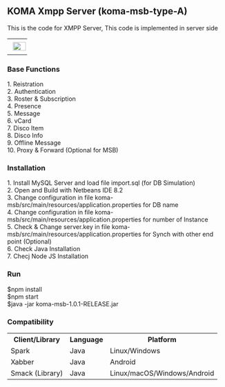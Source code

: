 <div class="pagehead">
  <h2>KOMA Xmpp Server (koma-msb-type-A)</h2>
  <p>This is the code for XMPP Server, This code is implemented in server side</p>
</div>
<div class="box-shadow-medium p-3">
<table><tr><td>
<img style="padding:5px;background-color: #fff;border-radius: 5px;" src="https://user-images.githubusercontent.com/15040338/87261174-6afdf200-c4df-11ea-84d2-aee2fbe2eee0.JPG" width="100%">
</td></tr></table>
</div>
<div class="Subhead">
  <div class="Subhead-heading"><h3>Base Functions</h3></div>
  <div class="Subhead-description">1. Reistration</div>
  <div class="Subhead-description">2. Authentication</div>
  <div class="Subhead-description">3. Roster & Subscription</div>
  <div class="Subhead-description">4. Presence</div>
  <div class="Subhead-description">5. Message</div>
  <div class="Subhead-description">6. vCard</div>
  <div class="Subhead-description">7. Disco Item</div>
  <div class="Subhead-description">8. Disco Info</div>
  <div class="Subhead-description">9. Offline Message</div>
  <div class="Subhead-description">10. Proxy & Forward (Optional for MSB)</div>
  <div class="Subhead-description"><p/></div>
</div>
<div class="Subhead">
  <div class="Subhead-heading"><h3>Installation</h3></div>
  <div class="Subhead-description">1. Install MySQL Server and load file import.sql (for DB Simulation)</div>
  <div class="Subhead-description">2. Open and Build with Netbeans IDE 8.2</div>
  <div class="Subhead-description">3. Change configuration in file koma-msb/src/main/resources/application.properties for DB name</div>
  <div class="Subhead-description">4. Change configuration in file koma-msb/src/main/resources/application.properties for number of Instance</div>
  <div class="Subhead-description">5. Check & Change server.key in file koma-msb/src/main/resources/application.properties for Synch with other end point (Optional)</div>
  <div class="Subhead-description">6. Check Java Installation</div>
  <div class="Subhead-description">7. Checj Node JS Installation</div>
  <div class="Subhead-description"><p/></div>
</div>
<div class="Subhead">
  <div class="Subhead-heading"><h3>Run</h3></div>
  <div class="Subhead-description">$npm install</div>
  <div class="Subhead-description">$npm start</div>
  <div class="Subhead-description">$java -jar koma-msb-1.0.1-RELEASE.jar</div>
  <div class="Subhead-description"><p/></div>
</div>
<div class="Subhead">
  <div class="Subhead-heading"><h3>Compatibility</h3></div>
  <div class="Subhead-description"><p/></div>
</div>
<div class="box-shadow-medium p-3">
<table>
<tr><th>Client/Library</th><th>Language</th><th>Platform</th></tr>
<tr><td>Spark</td><td>Java</td><td>Linux/Windows</td></tr>
<tr><td>Xabber</td><td>Java</td><td>Android</td></tr>
<tr><td>Smack (Library)</td><td>Java</td><td>Linux/macOS/Windows/Android</td></tr>
</table>
</div>
